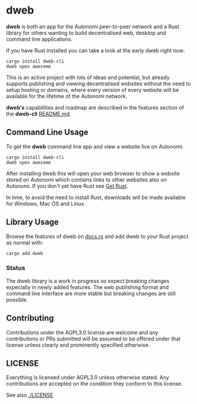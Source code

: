 # dweb
**dweb** is both an app for the Autonomi peer-to-peer network and a Rust library for others wanting to build decentralised web, desktop and command line applications.

If you have Rust installed you can take a look at the early dweb right now:
```
cargo install dweb-cli
dweb open awesome
```

This is an active project with lots of ideas and potential, but already supports publishing and viewing decentralised websites without the need to setup hosting or domains, where every version of every website will be available for the lifetime of the Autonomi network.

**dweb's** capabilities and roadmap are described in the features section of the **dweb-cli** [README.md](https://github.com/happybeing/dweb/tree/main/dweb-cli/README.md#Features).

## Command Line Usage
To get the **dweb** command line app and view a website live on Autonomi:
```
cargo install dweb-cli
dweb open awesome
```
After installing dweb this will open your web browser to show a website stored on Autonomi which contains links to other websites also on Autonomi. If you don't yet have Rust see [Get Rust](#get-rust).

In time, to avoid the need to install Rust, downloads will be made available for Windows, Mac OS and Linux.

## Library Usage
Browse the features of dweb on [docs.rs](https://docs.rs/dweb/latest/dweb/) and add dweb to your Rust project as normal with:

```
cargo add dweb
```
### Status
The dweb library is a work in progress so expect breaking changes expecially in newly added features. The web publishing format and command line interface are more stable but breaking changes are still possible.

## Contributing
Contributions under the AGPL3.0 license are welcome and any contributions or PRs submitted will be assumed to be offered under that license unless clearly and prominently specified otherwise.

## LICENSE

Everything is licensed under AGPL3.0 unless otherwise stated. Any contributions are accepted on the condition they conform to this license.

See also [./LICENSE](./LICENSE)
